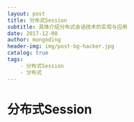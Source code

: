 ```yaml
---
layout: post
title: 分布式Session
subtitle: 具体介绍分布式会话技术的实现与应用
date: 2017-12-08
author: mongoding
header-img: img/post-bg-hacker.jpg
catalog: true
tags:
    - 分布式Session
    - 分布式
---
```


# 分布式Session